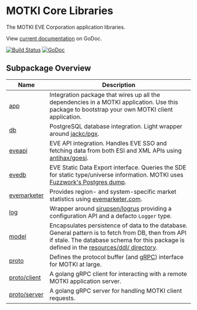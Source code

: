# MOTKI Core Libraries

The MOTKI EVE Corporation application libraries.

View [current documentation](https://godoc.org/github.com/motki/core) on GoDoc.

[![Build Status](https://travis-ci.org/motki/core.svg?branch=master)](https://travis-ci.org/motki/core) [![GoDoc](https://godoc.org/github.com/motki/core?status.svg)](https://godoc.org/github.com/motki/core)

Subpackage Overview
-------------------

| Name               | Description
| ------------------ | -----------
| [app][1]           | Integration package that wires up all the dependencies in a MOTKI application. Use this package to bootstrap your own MOTKI client application.
| [db][2]            | PostgreSQL database integration. Light wrapper around [jackc/pgx](https://github.com/jackc/pgx).
| [eveapi][3]        | EVE API integration. Handles EVE SSO and fetching data from both ESI and XML APIs using [antihax/goesi](https://github.com/antihax/goesi).
| [evedb][4]         | EVE Static Data Export interface. Queries the SDE for static type/universe information. MOTKI uses [Fuzzwork's Postgres dump](https://www.fuzzwork.co.uk/dump/).
| [evemarketer][5]   | Provides region- and system-specific market statistics using [evemarketer.com](https://evemarketer.com).
| [log][6]           | Wrapper around [sirupsen/logrus](https://github.com/sirupsen/logrus) providing a configuration API and a defacto `Logger` type.
| [model][7]         | Encapsulates persistence of data to the database. General pattern is to fetch from DB, then from API if stale. The database schema for this package is defined in the [resources/ddl/ directory](https://github.com/motki/core/tree/master/resources/ddl).
| [proto][8]         | Defines the protocol buffer (and [gRPC](https://grpc.io)) interface for MOTKI at large.
| [proto/client][9]  | A golang gRPC client for interacting with a remote MOTKI application server.
| [proto/server][10] | A golang gRPC server for handling MOTKI client requests.

[1]: https://godoc.org/github.com/motki/core/app
[2]: https://godoc.org/github.com/motki/core/db
[3]: https://godoc.org/github.com/motki/core/eveapi
[4]: https://godoc.org/github.com/motki/core/evedb
[5]: https://godoc.org/github.com/motki/core/evemarketer
[6]: https://godoc.org/github.com/motki/core/log
[7]: https://godoc.org/github.com/motki/core/model
[8]: https://godoc.org/github.com/motki/core/proto
[9]: https://godoc.org/github.com/motki/core/proto/client
[10]: https://godoc.org/github.com/motki/core/proto/server
